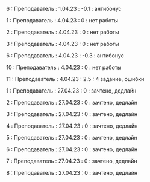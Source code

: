 
6 : Преподаватель : 1.04.23 : -0.1 : антибонус

1 : Преподаватель : 4.04.23 : 0 : нет работы

2 : Преподаватель : 4.04.23 : 0 : нет работы

3 : Преподаватель : 4.04.23 : 0 : нет работы

6 : Преподаватель : 4.04.23 : -0.3 : антибонус

10 : Преподаватель : 4.04.23 : 0 : нет работы

11 : Преподаватель : 4.04.23 : 2.5 : 4 задание, ошибки

1 : Преподаватель : 27.04.23 : 0 : зачтено, дедлайн

2 : Преподаватель : 27.04.23 : 0 : зачтено, дедлайн

3 : Преподаватель : 27.04.23 : 0 : зачтено, дедлайн

4 : Преподаватель : 27.04.23 : 0 : зачтено, дедлайн

5 : Преподаватель : 27.04.23 : 0 : зачтено, дедлайн

6 : Преподаватель : 27.04.23 : 0 : зачтено, дедлайн

7 : Преподаватель : 27.04.23 : 0 : зачтено, дедлайн

8 : Преподаватель : 27.04.23 : 0 : зачтено, дедлайн

